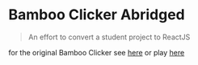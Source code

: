 # Bamboo Clicker Abridged

> An effort to convert a student project to ReactJS

for the original Bamboo Clicker see [here](https://github.com/Kuboxxxxx/ClickerGame) or play [here](https://kuboxxxxx.github.io/ClickerGame/)
